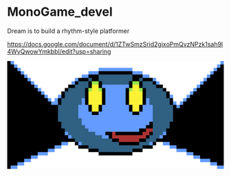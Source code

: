 # MonoGame_devel

Dream is to build a rhythm-style platformer

https://docs.google.com/document/d/1ZTwSmzSrid2gixoPmQvzNPzk1sah9l4WyQwowYmkbbI/edit?usp=sharing

![Logo](https://github.com/willlauer/MonoGame_devel/blob/master/logo.png)
